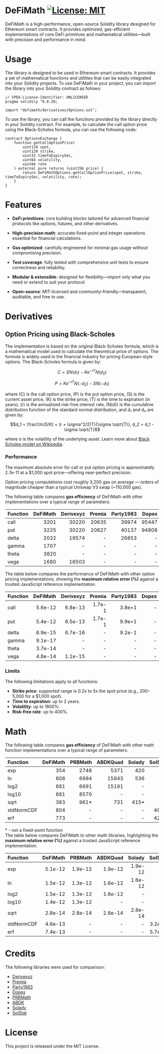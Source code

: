 # DeFiMath [![License: MIT][license-badge]][license]

[license]: https://opensource.org/licenses/MIT
[license-badge]: https://img.shields.io/badge/License-MIT-blue.svg

DeFiMath is a high-performance, open-source Solidity library designed for Ethereum smart contracts. It provides optimized, gas-efficient implementations of core DeFi primitives and mathematical utilities—built with precision and performance in mind.

# Usage
The library is designed to be used in Ethereum smart contracts. It provides a set of mathematical functions and utilities that can be easily integrated into your Solidity projects.
To use DeFiMath in your project, you can import the library into your Solidity contract as follows:

```solidity
// SPDX-License-Identifier: UNLICENSED
pragma solidity ^0.8.28;

import "defimath/derivatives/Options.sol";
```
To use the library, you can call the functions provided by the library directly in your Solidity contract. For example, to calculate the call option price using the Black-Scholes formula, you can use the following code:

```solidity
contract OptionsExchange {
    function getCallOptionPrice(
        uint128 spot,
        uint128 strike,
        uint32 timeToExpirySec,
        uint64 volatility,
        uint64 rate
    ) external pure returns (uint256 price) {
        return DeFiMathOptions.getCallOptionPrice(spot, strike, timeToExpirySec, volatility, rate);
    }
}
```
# Features

- __DeFi primitives__: core building blocks tailored for advanced financial protocols like options, futures, and other derivatives.

- __High-precision math__: accurate fixed-point and integer operations essential for financial calculations.

- __Gas optimized__: carefully engineered for minimal gas usage without compromising precision.

- __Test coverage__: fully tested with comprehensive unit tests to ensure correctness and reliability.

- __Modular & extensible__: designed for flexibility—import only what you need or extend to suit your protocol.

- __Open-source__: MIT-licensed and community-friendly—transparent, auditable, and free to use.

# Derivatives

## Option Pricing using Black-Scholes

The implementation is based on the original Black-Scholes formula, which is a mathematical model used to calculate the theoretical price of options. The formula is widely used in the financial industry for pricing European-style options.
The Black-Scholes formula is given by:  

```math
C = S N(d_1) - K e^{-rT} N(d_2)
```
```math
P = K e^{-rT} N(-d_2) - S N(-d_1)
```
where \(C\) is the call option price, \(P\) is the put option price, \(S\) is the current asset price, \(K\) is the strike price, \(T\) is the time to expiration (in years), \(r\) is the annualized risk-free interest rate, \(N(d)\) is the cumulative distribution function of the standard normal distribution, and d₁ and d₂ are given by:
```math
d_1 = \frac{\ln(S/K) + (r + \sigma^2/2)T}{\sigma \sqrt{T}},  d_2 = d_1 - \sigma \sqrt{T}
```
where σ is the volatility of the underlying asset. Learn more about [Black Scholes model on Wikipedia](https://en.wikipedia.org/wiki/Black%E2%80%93Scholes_model).

### Performance

The maximum absolute error for call or put option pricing is approximately 2.7e-11 at a $1,000 spot price—offering near-perfect precision.

Option pricing computations cost roughly 3,200 gas on average — orders of magnitude cheaper than a typical Uniswap V3 swap (~110,000 gas).

The following table compares __gas efficiency__ of DeFiMath with other implementations over a typical range of parameters. 

| Function      | DeFiMath | Derivexyz| Premia   | Party1983|  Dopex   |
| :------------ | -------: | -------: | -------: | -------: | -------: |
| call          |     3201 |    30220 |    20635 |    39974 |    95447 |
| put           |     3225 |    30220 |    20827 |    40137 |    94808 |
| delta         |     2032 |    19574 |        - |    26853 |        - |
| gamma         |     1707 |        - |        - |        - |        - |
| theta         |     3820 |        - |        - |        - |        - |
| vega          |     1680 |    16503 |        - |        - |        - |

The table below compares the performance of DeFiMath with other option pricing implementations, showing the __maximum relative error (%)__ against a trusted JavaScript reference implementation.

| Function      | DeFiMath | Derivexyz| Premia   | Party1983|  Dopex   |
| :------------ | -------: | -------: | -------: | -------: | -------: |
| call          |  5.6e-12 |  6.8e-13 |   1.7e-1 |   3.8e+1 |        - |
| put           |  5.4e-12 |  6.5e-13 |   1.7e-1 |   9.9e+1 |        - |
| delta         |  6.9e-15 |  6.7e-16 |        - |   9.2e-1 |        - |
| gamma         |  9.1e-17 |        - |        - |        - |        - |
| theta         |  3.7e-14 |        - |        - |        - |        - |
| vega          |  4.8e-14 |  1.1e-15 |        - |        - |        - |

### Limits

The following limitations apply to all functions:

 - __Strike price__: supported range is 0.2x to 5x the spot price (e.g., $200–$5,000 for a $1,000 spot).
 - __Time to expiration__: up to 2 years.
 - __Volatility__: up to 1800%.
 - __Risk-free rate__: up to 400%.

# Math

The following table compares __gas efficiency__ of DeFiMath with other math function implementations over a typical range of parameters. 

| Function      | DeFiMath |  PRBMath | ABDKQuad |  Solady  |  SolStat | 
| :------------ | -------: | -------: | -------: | -------: | -------: |
| exp           |      354 |     2748 |     5371 |      420 |        - |
| ln            |      608 |     6994 |    15843 |      536 |        - |
| log2          |      681 |     6691 |    15191 |        - |        - |
| log10         |      681 |     8570 |        - |        - |        - |
| sqrt          |      383 |     961* |      731 |     415* |        - |
| stdNormCDF    |      804 |        - |        - |        - |     4884 |
| erf           |      773 |        - |        - |        - |     4236 |

\* - not a fixed-point function  
The table below compares DeFiMath to other math libraries, highlighting the __maximum relative error (%)__ against a trusted JavaScript reference implementation.

| Function      | DeFiMath |  PRBMath | ABDKQuad |  Solady  |  SolStat |
| :------------ | -------: | -------: | -------: | -------: | -------: |
| exp           |  5.1e-12 |  1.9e-12 |  1.9e-12 |  1.9e-12 |        - |
| ln            |  1.5e-12 |  1.3e-12 |  1.6e-12 |  1.6e-12 |        - |
| log2          |  1.5e-12 |  1.3e-12 |  1.6e-12 |        - |        - |
| log10         |  1.4e-12 |  1.3e-12 |        - |        - |        - |
| sqrt          |  2.8e-14 |  2.8e-14 |  2.8e-14 |  2.8e-14 |        - |
| stdNormCDF    |  4.6e-13 |        - |        - |        - |   3.2e-6 |
| erf           |  7.4e-13 |        - |        - |        - |   5.7e-6 |



# Credits

The following libraries were used for comparison:
 - [Derivexyz](https://github.com/derivexyz/v1-core/blob/master/contracts/libraries/BlackScholes.sol)
 - [Premia](https://github.com/Premian-Labs/premia-contracts/blob/master/contracts/libraries/OptionMath.sol)
 - [Party1983](https://github.com/partylikeits1983/black_scholes_solidity/blob/main/contracts/libraries/BlackScholesModel.sol)
 - [Dopex](https://github.com/code-423n4/2023-08-dopex/blob/main/contracts/libraries/BlackScholes.sol)
 - [PRBMath](https://github.com/PaulRBerg/prb-math)
 - [ABDK](https://github.com/abdk-consulting/abdk-libraries-solidity)
 - [Solady](https://github.com/Vectorized/solady)
 - [SolStat](https://github.com/primitivefinance/solstat)

# License

This project is released under the MIT License.

